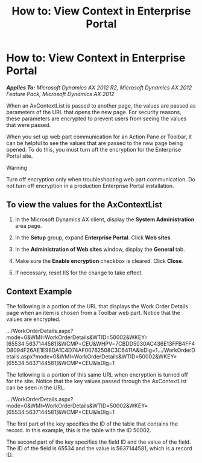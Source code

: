 ﻿---
title: 'How to: View Context in Enterprise Portal'
TOCTitle: 'How to: View Context in Enterprise Portal'
ms:assetid: d39eb56f-e236-49d0-a06b-5a0b8cac944b
ms:mtpsurl: https://msdn.microsoft.com/en-us/library/Ee330233(v=AX.60)
ms:contentKeyID: 35589490
ms.date: 11/07/2012
mtps_version: v=AX.60
---

# How to: View Context in Enterprise Portal 


_**Applies To:** Microsoft Dynamics AX 2012 R2, Microsoft Dynamics AX 2012 Feature Pack, Microsoft Dynamics AX 2012_

When an AxContextList is passed to another page, the values are passed as parameters of the URL that opens the new page. For security reasons, these parameters are encrypted to prevent users from seeing the values that were passed.

When you set up web part communication for an Action Pane or Toolbar, it can be helpful to see the values that are passed to the new page being opened. To do this, you must turn off the encryption for the Enterprise Portal site.


> [!WARNING]
> <P>Turn off encryption only when troubleshooting web part communication. Do not turn off encryption in a production Enterprise Portal installation.</P>



## To view the values for the AxContextList

1.  In the Microsoft Dynamics AX client, display the **System Administration** area page.

2.  In the **Setup** group, expand **Enterprise Portal**. Click **Web sites**.

3.  In the **Administration of Web sites** window, display the **General** tab.

4.  Make sure the **Enable encryption** checkbox is cleared. Click **Close**.

5.  If necessary, reset IIS for the change to take effect.

## Context Example

The following is a portion of the URL that displays the Work Order Details page when an item is chosen from a Toolbar web part. Notice that the values are encrypted.

…/WorkOrderDetails.aspx?mode=0\&WMI=WorkOrderDetails\&WTID=50002\&WKEY=\[65534:5637144581\]\&WCMP=CEU\&WHPV=7CBDD5030AC436E13FFB4FF4D8094F26AE1E98DA1C4D74AF00762508C3C6411A\&IsDlg=1…/WorkOrderDetails.aspx?mode=0\&WMI=WorkOrderDetails\&WTID=50002\&WKEY=\[65534:5637144581\]\&WCMP=CEU\&IsDlg=1

The following is a portion of this same URL when encryption is turned off for the site. Notice that the key values passed through the AxContextList can be seen in the URL.

…/WorkOrderDetails.aspx?mode=0\&WMI=WorkOrderDetails\&WTID=50002\&WKEY=\[65534:5637144581\]\&WCMP=CEU\&IsDlg=1

The first part of the key specifies the ID of the table that contains the record. In this example, this is the table with the ID 50002.

The second part of the key specifies the field ID and the value of the field. The ID of the field is 65534 and the value is 5637144581, which is a record ID.

